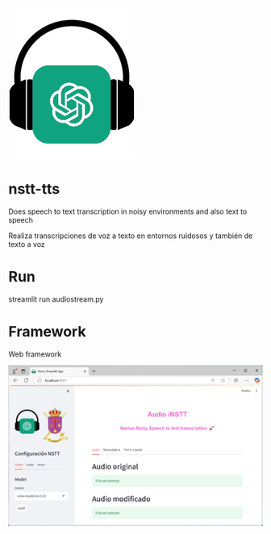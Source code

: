 ![Speech](logos/speechgpt.png)
# nstt-tts
Does speech to text transcription in noisy environments and also text to speech

Realiza transcripciones de voz a texto en entornos ruidosos y también de texto a voz

# Run
streamlit run audiostream.py

# Framework
Web framework

![Speech](webapp.jpg)
